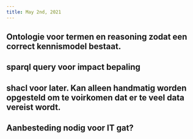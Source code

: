 ```yaml
---
title: May 2nd, 2021
---
```


## Ontologie voor termen en reasoning zodat een correct kennismodel bestaat.
## sparql query voor impact bepaling
## shacl voor later. Kan alleen handmatig worden opgesteld om te voirkomen dat er te veel data vereist wordt.
## Aanbesteding nodig voor IT gat?
